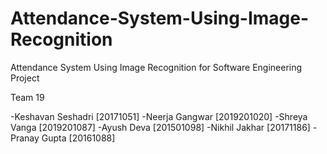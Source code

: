 # Attendance-System-Using-Image-Recognition
Attendance System Using Image Recognition for Software Engineering Project

Team 19

-Keshavan Seshadri [20171051]
-Neerja Gangwar [2019201020]
-Shreya Vanga [2019201087]
-Ayush Deva [201501098]
-Nikhil Jakhar [20171186]
-Pranay Gupta [20161088]

